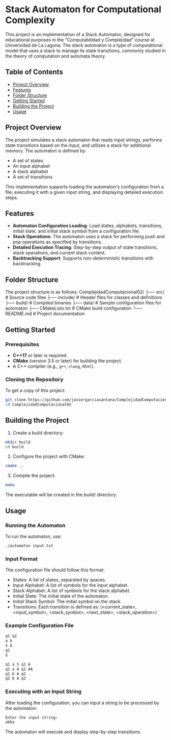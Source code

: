 # Stack Automaton for Computational Complexity

This project is an implementation of a Stack Automaton, designed for educational purposes in the "Computabilidad y Complejidad" course at Universidad de La Laguna. The stack automaton is a type of computational model that uses a stack to manage its state transitions, commonly studied in the theory of computation and automata theory.

## Table of Contents
- [Project Overview](#project-overview)
- [Features](#features)
- [Folder Structure](#folder-structure)
- [Getting Started](#getting-started)
- [Building the Project](#building-the-project)
- [Usage](#usage)

## Project Overview
The project simulates a stack automaton that reads input strings, performs state transitions based on the input, and utilizes a stack for additional memory. The automaton is defined by:
- A set of states
- An input alphabet
- A stack alphabet
- A set of transitions

This implementation supports loading the automaton's configuration from a file, executing it with a given input string, and displaying detailed execution steps.

## Features
- **Automaton Configuration Loading**: Load states, alphabets, transitions, initial state, and initial stack symbol from a configuration file.
- **Stack Operations**: The automaton uses a stack for performing push and pop operations as specified by transitions.
- **Detailed Execution Tracing**: Step-by-step output of state transitions, stack operations, and current stack content.
- **Backtracking Support**: Supports non-deterministic transitions with backtracking.

## Folder Structure
The project structure is as follows:
ComplejidadComputacional02/ 
├── src/ # Source code files
  ├── include/ # Header files for classes and definitions
├── build/ # Compiled binaries 
  ├── data/ # Sample configuration files for automaton 
├── CMakeLists.txt # CMake build configuration
└── README.md # Project documentation

## Getting Started

### Prerequisites
- **C++17** or later is required.
- **CMake** (version 3.5 or later) for building the project.
- A C++ compiler (e.g., `g++`, `clang`, `MSVC`).

### Cloning the Repository
To get a copy of this project:
```bash
git clone https://github.com/javiergarciasantana/ComplejidadComputacional02.git
cd ComplejidadComputacional02
```

## Building the Project

1. Create a build directory:
```bash
mkdir build
cd build
```
2. Configure the project with CMake:
```bash
cmake ..
```
3. Compile the project:
```bash
make
```
The executable will be created in the build/ directory.

## Usage
### Running the Automaton
To run the automaton, use:

```bash
./automaton input.txt
```

### Input Format
The configuration file should follow this format:

- States: A list of states, separated by spaces.
- Input Alphabet: A list of symbols for the input alphabet.
- Stack Alphabet: A list of symbols for the stack alphabet.
- Initial State: The initial state of the automaton.
- Initial Stack Symbol: The initial symbol on the stack.
- Transitions: Each transition is defined as:
  (<current_state>, <input_symbol>, <stack_symbol>, <next_state>, <stack_operation>)

### Example Configuration File
```bash
q1 q2
a b
S A
q1
S

q1 a S q1 A
q1 a A q1 AA
q1 b A q2 .
q2 b A q2 .
```
### Executing with an Input String
After loading the configuration, you can input a string to be processed by the automaton:

```bash
Enter the input string:
abba
```
The automaton will execute and display step-by-step transitions.
